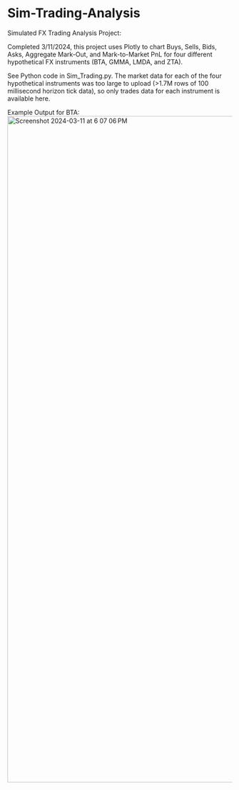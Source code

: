 # Sim-Trading-Analysis
Simulated FX Trading Analysis Project:

Completed 3/11/2024, this project uses Plotly to chart Buys, Sells, Bids, Asks, Aggregate Mark-Out, and Mark-to-Market PnL for four different hypothetical FX instruments (BTA, GMMA, LMDA, and ZTA).

See Python code in Sim_Trading.py. The market data for each of the four hypothetical instruments was too large to upload (>1.7M rows of 100 millisecond horizon tick data), so only trades data for each instrument is available here.

Example Output for BTA:
<img width="1494" alt="Screenshot 2024-03-11 at 6 07 06 PM" src="https://github.com/benjoergens/Sim-Trading-Analysis/assets/59835387/13393726-7ed5-4eec-94db-0a70b2d5fcfd">
